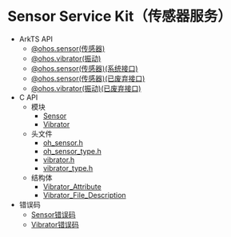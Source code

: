 # Sensor Service Kit（传感器服务）

- ArkTS API<!--sensor-service-arkts-->
  - [@ohos.sensor(传感器)](js-apis-sensor.md)
  - [@ohos.vibrator(振动)](js-apis-vibrator.md)
  <!--Del-->
  - [@ohos.sensor(传感器)(系统接口)](js-apis-sensor-sys.md)
  <!--DelEnd-->
  - [@ohos.sensor(传感器)(已废弃接口)](js-apis-system-sensor.md)
  - [@ohos.vibrator(振动)(已废弃接口)](js-apis-system-vibrate.md)
- C API<!--sensor-service-c-->
  - 模块<!--sensor-service-module-->
    - [Sensor](_sensor.md)
    - [Vibrator](_vibrator.md)
  - 头文件<!--sensor-service-headerfile-->
    - [oh_sensor.h](oh_sensor_8h.md)
    - [oh_sensor_type.h](oh_sensor_type_8h.md)
    - [vibrator.h](vibrator_8h.md)
    - [vibrator_type.h](vibrator_type_8h.md)
  - 结构体<!--sensor-service-struct-->
    - [Vibrator_Attribute](_vibrator_attribute.md)
    - [Vibrator_File_Description](_vibrator_file_description.md)
- 错误码<!--sensor-service-arkts-errcode-->
  - [Sensor错误码](errorcode-sensor.md)
  - [Vibrator错误码](errorcode-vibrator.md)